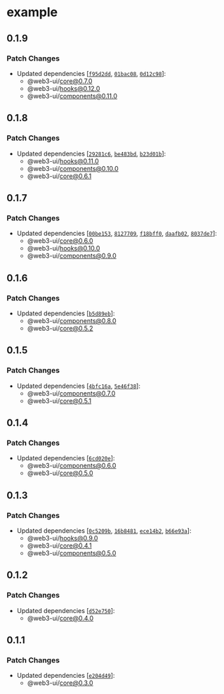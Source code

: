 # example

## 0.1.9

### Patch Changes

- Updated dependencies [[`f95d2dd`](https://github.com/Developer-DAO/web3-ui/commit/f95d2ddecbe7b4d56a463deab676a1470037f492), [`01bac08`](https://github.com/Developer-DAO/web3-ui/commit/01bac080afdd85310c62927de9ed3dc92498af14), [`0d12c98`](https://github.com/Developer-DAO/web3-ui/commit/0d12c98ce76e8bdde2627df6daa86ced69a5acca)]:
  - @web3-ui/core@0.7.0
  - @web3-ui/hooks@0.12.0
  - @web3-ui/components@0.11.0

## 0.1.8

### Patch Changes

- Updated dependencies [[`29281c6`](https://github.com/Developer-DAO/web3-ui/commit/29281c6727aa74f5bb0807b4adf06428804bf319), [`be483bd`](https://github.com/Developer-DAO/web3-ui/commit/be483bd66022466578ed8ab7782db04b04c1b6c3), [`b23d01b`](https://github.com/Developer-DAO/web3-ui/commit/b23d01b93cf74626f33913cbaa270ddd6f111636)]:
  - @web3-ui/hooks@0.11.0
  - @web3-ui/components@0.10.0
  - @web3-ui/core@0.6.1

## 0.1.7

### Patch Changes

- Updated dependencies [[`00be153`](https://github.com/Developer-DAO/web3-ui/commit/00be153264a5efc1ad883156f942b76c214e4cde), [`8127709`](https://github.com/Developer-DAO/web3-ui/commit/8127709b63417096c5dd3bd9c1ec5eea84e9f6e5), [`f18bff0`](https://github.com/Developer-DAO/web3-ui/commit/f18bff025fdc16d5805ee3bdc466499629068a52), [`daafb02`](https://github.com/Developer-DAO/web3-ui/commit/daafb02dc9a00374fa28b139c0da2423ccb985fc), [`8037de7`](https://github.com/Developer-DAO/web3-ui/commit/8037de7968cf23bfdd4804699b0d6706a2053005)]:
  - @web3-ui/core@0.6.0
  - @web3-ui/hooks@0.10.0
  - @web3-ui/components@0.9.0

## 0.1.6

### Patch Changes

- Updated dependencies [[`b5d89eb`](https://github.com/Developer-DAO/web3-ui/commit/b5d89eb1a24b81b45c3f49034213f87eb1ad3ce8)]:
  - @web3-ui/components@0.8.0
  - @web3-ui/core@0.5.2

## 0.1.5

### Patch Changes

- Updated dependencies [[`4bfc16a`](https://github.com/Developer-DAO/web3-ui/commit/4bfc16afc6c47781acdc69d103d0cb1ae7888ac5), [`5e46f38`](https://github.com/Developer-DAO/web3-ui/commit/5e46f384589defc6c5034ef857370bf45bb0991a)]:
  - @web3-ui/components@0.7.0
  - @web3-ui/core@0.5.1

## 0.1.4

### Patch Changes

- Updated dependencies [[`6cd020e`](https://github.com/Developer-DAO/web3-ui/commit/6cd020ea5f8d492cdad178a8bc4544b8b8ab1335)]:
  - @web3-ui/components@0.6.0
  - @web3-ui/core@0.5.0

## 0.1.3

### Patch Changes

- Updated dependencies [[`0c5209b`](https://github.com/Developer-DAO/web3-ui/commit/0c5209b987665a3875b297733e6dde8205cd3965), [`16b8481`](https://github.com/Developer-DAO/web3-ui/commit/16b8481995f3f934f94305fbae5f3a6370e4fb20), [`ece14b2`](https://github.com/Developer-DAO/web3-ui/commit/ece14b2ea025772eef0251432dc43e41e3e219c0), [`b66e93a`](https://github.com/Developer-DAO/web3-ui/commit/b66e93a97f9c260b903ba0545fd368ec4842f349)]:
  - @web3-ui/hooks@0.9.0
  - @web3-ui/core@0.4.1
  - @web3-ui/components@0.5.0

## 0.1.2

### Patch Changes

- Updated dependencies [[`d52e750`](https://github.com/Developer-DAO/web3-ui/commit/d52e75078af16aa851c834624e5130a741d66556)]:
  - @web3-ui/core@0.4.0

## 0.1.1

### Patch Changes

- Updated dependencies [[`e204d49`](https://github.com/Developer-DAO/web3-ui/commit/e204d49bd8ff8c29015b63d33df44fab0b302c84)]:
  - @web3-ui/core@0.3.0
